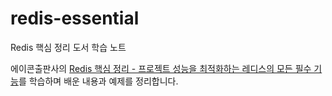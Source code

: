 # redis-essential

Redis 핵심 정리 도서 학습 노트

에이콘출판사의 [Redis 핵심 정리 - 프로젝트 성능을 최적화하는 레디스의 모든 필수 기능](http://www.acornpub.co.kr/book/redis-essentials)를 학습하며 배운 내용과 예제를 정리합니다. 
